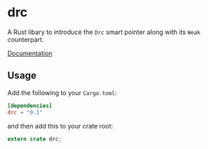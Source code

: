 # drc

A Rust libary to introduce the `Drc` smart pointer along with its `Weak` counterpart.

[Documentation](https://docs.rs/drc/)

## Usage

Add the following to your `Cargo.toml`:

```toml
[dependencies]
drc = "0.1"
```

and then add this to your crate root:

```rust
extern crate drc;
```